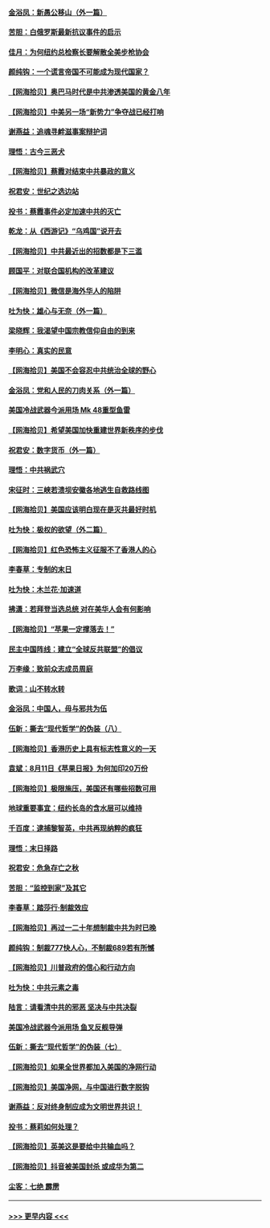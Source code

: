 #### [金浴凤：新愚公移山（外一篇）](../pages/nsc993/n12350253.md?t=08222351) 
#### [苦胆：白俄罗斯最新抗议事件的启示](../pages/nsc993/n12349989.md?t=08222351) 
#### [佳月：为何纽约总检察长要解散全美步枪协会](../pages/nsc993/n12349939.md?t=08222351) 
#### [颜纯钩：一个谎言帝国不可能成为现代国家？](../pages/nsc993/n12349898.md?t=08222351) 
#### [【网海拾贝】奥巴马时代是中共渗透美国的黄金八年](../pages/nsc993/n12349284.md?t=08222351) 
#### [【网海拾贝】中美另一场“新势力”争夺战已经打响](../pages/nsc993/n12346998.md?t=08222351) 
#### [谢燕益：追魂寻衅滋事案辩护词](../pages/nsc993/n12346892.md?t=08222351) 
#### [理悟：古今三恶犬](../pages/nsc993/n12345190.md?t=08222351) 
#### [【网海拾贝】蔡霞对结束中共暴政的意义](../pages/nsc993/n12344263.md?t=08222351) 
#### [祝君安：世纪之选边站](../pages/nsc993/n12342382.md?t=08222351) 
#### [投书：蔡霞事件必定加速中共的灭亡](../pages/nsc993/n12341881.md?t=08222351) 
#### [乾龙：从《西游记》“乌鸡国”说开去](../pages/nsc993/n12341690.md?t=08222351) 
#### [【网海拾贝】中共最近出的招数都是下三滥](../pages/nsc993/n12341593.md?t=08222351) 
#### [顾国平：对联合国机构的改革建议](../pages/nsc993/n12339928.md?t=08222351) 
#### [【网海拾贝】微信是海外华人的陷阱](../pages/nsc993/n12338868.md?t=08222351) 
#### [吐为快：雄心与无奈（外一篇）](../pages/nsc993/n12338132.md?t=08222351) 
#### [梁晓辉：我渴望中国宗教信仰自由的到来](../pages/nsc993/n12336657.md?t=08222351) 
#### [李明心：真实的民意](../pages/nsc993/n12336089.md?t=08222351) 
#### [【网海拾贝】美国不会容忍中共统治全球的野心](../pages/nsc993/n12336063.md?t=08222351) 
#### [金浴凤：党和人民的刀肉关系（外一篇）](../pages/nsc993/n12335834.md?t=08222351) 
#### [美国冷战武器今派用场 Mk 48重型鱼雷](../pages/nsc993/n12335354.md?t=08222351) 
#### [【网海拾贝】希望美国加快重建世界新秩序的步伐](../pages/nsc993/n12334224.md?t=08222351) 
#### [祝君安：数字货币（外一篇）](../pages/nsc993/n12334186.md?t=08222351) 
#### [理悟：中共祸武穴](../pages/nsc993/n12333962.md?t=08222351) 
#### [宋征时：三峡若溃坝安徽各地逃生自救路线图](../pages/nsc993/n12332450.md?t=08222351) 
#### [【网海拾贝】美国应该明白现在是灭共最好时机](../pages/nsc993/n12332313.md?t=08222351) 
#### [吐为快：极权的欲望（外二篇）](../pages/nsc993/n12332089.md?t=08222351) 
#### [【网海拾贝】红色恐怖主义征服不了香港人的心](../pages/nsc993/n12329296.md?t=08222351) 
#### [李春草：专制的末日](../pages/nsc993/n12329079.md?t=08222351) 
#### [吐为快：木兰花‧加速道](../pages/nsc993/n12327366.md?t=08222351) 
#### [拂潇：若拜登当选总统 对在美华人会有何影响](../pages/nsc993/n12295996.md?t=08222351) 
#### [【网海拾贝】“苹果一定撑落去！”](../pages/nsc993/n12326784.md?t=08222351) 
#### [民主中国阵线：建立“全球反共联盟”的倡议](../pages/nsc993/n12324177.md?t=08222351) 
#### [万李缘：致前众志成员周庭](../pages/nsc993/n12324635.md?t=08222351) 
#### [歌词：山不转水转](../pages/nsc993/n12324599.md?t=08222351) 
#### [金浴凤：中国人，毋与邪共为伍](../pages/nsc993/n12324257.md?t=08222351) 
#### [伍新：撕去“现代哲学”的伪装（八）](../pages/nsc993/n12324188.md?t=08222351) 
#### [【网海拾贝】香港历史上具有标志性意义的一天](../pages/nsc993/n12324021.md?t=08222351) 
#### [袁斌：8月11日《苹果日报》为何加印20万份](../pages/nsc993/n12323955.md?t=08222351) 
#### [【网海拾贝】极限施压，美国还有哪些招数可用](../pages/nsc993/n12322512.md?t=08222351) 
#### [地球重要事宜：纽约长岛的含水层可以维持](../pages/nsc993/n12321844.md?t=08222351) 
#### [千百度：逮捕黎智英，中共再现纳粹的疯狂](../pages/nsc993/n12321777.md?t=08222351) 
#### [理悟：末日择路](../pages/nsc993/n12320812.md?t=08222351) 
#### [祝君安：危急存亡之秋](../pages/nsc993/n12320795.md?t=08222351) 
#### [苦胆：“监控到家”及其它](../pages/nsc993/n12320751.md?t=08222351) 
#### [李春草：踏莎行·制裁效应](../pages/nsc993/n12318290.md?t=08222351) 
#### [【网海拾贝】再过一二十年想制裁中共为时已晚](../pages/nsc993/n12318195.md?t=08222351) 
#### [颜纯钩：制裁777快人心，不制裁689若有所憾](../pages/nsc993/n12316912.md?t=08222351) 
#### [【网海拾贝】川普政府的信心和行动方向](../pages/nsc993/n12316673.md?t=08222351) 
#### [吐为快：中共元素之毒](../pages/nsc993/n12316547.md?t=08222351) 
#### [陆言：请看清中共的邪恶 坚决与中共决裂](../pages/nsc993/n12315784.md?t=08222351) 
#### [美国冷战武器今派用场 鱼叉反舰导弹](../pages/nsc993/n12316258.md?t=08222351) 
#### [伍新：撕去“现代哲学”的伪装（七）](../pages/nsc993/n12315846.md?t=08222351) 
#### [【网海拾贝】如果全世界都加入美国的净网行动](../pages/nsc993/n12315588.md?t=08222351) 
#### [【网海拾贝】美国净网，与中国进行数字脱钩](../pages/nsc993/n12312813.md?t=08222351) 
#### [谢燕益：反对终身制应成为文明世界共识！](../pages/nsc993/n12310465.md?t=08222351) 
#### [投书：蔡莉如何处理？](../pages/nsc993/n12310224.md?t=08222351) 
#### [【网海拾贝】英美这是要给中共输血吗？](../pages/nsc993/n12307646.md?t=08222351) 
#### [【网海拾贝】抖音被美国封杀 或成华为第二](../pages/nsc993/n12305277.md?t=08222351) 
#### [尘客：七绝 霹雳](../pages/nsc993/n12304053.md?t=08222351) 

----
#### [ >>> 更早内容 <<< ](../indexes/nsc993-earlier.md)
